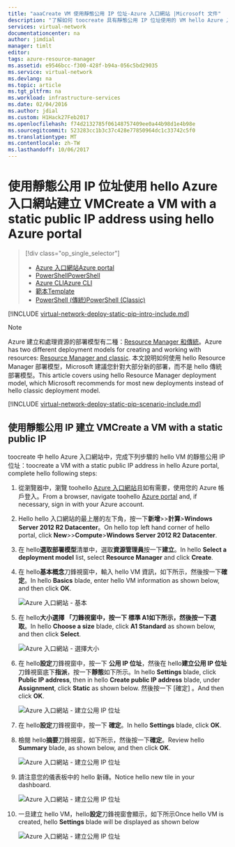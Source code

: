 ```yaml
---
title: "aaaCreate VM 使用靜態公用 IP 位址-Azure 入口網站 |Microsoft 文件"
description: "了解如何 toocreate 具有靜態公用 IP 位址使用的 VM hello Azure 入口網站。"
services: virtual-network
documentationcenter: na
author: jimdial
manager: timlt
editor: 
tags: azure-resource-manager
ms.assetid: e9546bcc-f300-428f-b94a-056c5bd29035
ms.service: virtual-network
ms.devlang: na
ms.topic: article
ms.tgt_pltfrm: na
ms.workload: infrastructure-services
ms.date: 02/04/2016
ms.author: jdial
ms.custom: H1Hack27Feb2017
ms.openlocfilehash: f74d2132785f06148757409ee0a44b98d1e4b98e
ms.sourcegitcommit: 523283cc1b3c37c428e77850964dc1c33742c5f0
ms.translationtype: MT
ms.contentlocale: zh-TW
ms.lasthandoff: 10/06/2017
---
```

# <a name="create-a-vm-with-a-static-public-ip-address-using-hello-azure-portal"></a><span data-ttu-id="3efe8-103">使用靜態公用 IP 位址使用 hello Azure 入口網站建立 VM</span><span class="sxs-lookup"><span data-stu-id="3efe8-103">Create a VM with a static public IP address using hello Azure portal</span></span>

> [!div class="op_single_selector"]
> * [<span data-ttu-id="3efe8-104">Azure 入口網站</span><span class="sxs-lookup"><span data-stu-id="3efe8-104">Azure portal</span></span>](virtual-network-deploy-static-pip-arm-portal.md)
> * [<span data-ttu-id="3efe8-105">PowerShell</span><span class="sxs-lookup"><span data-stu-id="3efe8-105">PowerShell</span></span>](virtual-network-deploy-static-pip-arm-ps.md)
> * [<span data-ttu-id="3efe8-106">Azure CLI</span><span class="sxs-lookup"><span data-stu-id="3efe8-106">Azure CLI</span></span>](virtual-network-deploy-static-pip-arm-cli.md)
> * [<span data-ttu-id="3efe8-107">範本</span><span class="sxs-lookup"><span data-stu-id="3efe8-107">Template</span></span>](virtual-network-deploy-static-pip-arm-template.md)
> * [<span data-ttu-id="3efe8-108">PowerShell (傳統)</span><span class="sxs-lookup"><span data-stu-id="3efe8-108">PowerShell (Classic)</span></span>](virtual-networks-reserved-public-ip.md)

[!INCLUDE [virtual-network-deploy-static-pip-intro-include.md](../../includes/virtual-network-deploy-static-pip-intro-include.md)]

> [!NOTE]
> <span data-ttu-id="3efe8-109">Azure 建立和處理資源的部署模型有二種：[Resource Manager 和傳統](../resource-manager-deployment-model.md)。</span><span class="sxs-lookup"><span data-stu-id="3efe8-109">Azure has two different deployment models for creating and working with resources:  [Resource Manager and classic](../resource-manager-deployment-model.md).</span></span> <span data-ttu-id="3efe8-110">本文說明如何使用 hello Resource Manager 部署模型，Microsoft 建議您針對大部分新的部署，而不是 hello 傳統部署模型。</span><span class="sxs-lookup"><span data-stu-id="3efe8-110">This article covers using hello Resource Manager deployment model, which Microsoft recommends for most new deployments instead of hello classic deployment model.</span></span>

[!INCLUDE [virtual-network-deploy-static-pip-scenario-include.md](../../includes/virtual-network-deploy-static-pip-scenario-include.md)]

## <a name="create-a-vm-with-a-static-public-ip"></a><span data-ttu-id="3efe8-111">使用靜態公用 IP 建立 VM</span><span class="sxs-lookup"><span data-stu-id="3efe8-111">Create a VM with a static public IP</span></span>

<span data-ttu-id="3efe8-112">toocreate 中 hello Azure 入口網站中，完成下列步驟的 hello VM 的靜態公用 IP 位址：</span><span class="sxs-lookup"><span data-stu-id="3efe8-112">toocreate a VM with a static public IP address in hello Azure portal, complete hello following steps:</span></span>

1. <span data-ttu-id="3efe8-113">從瀏覽器中，瀏覽 toohello [Azure 入口網站](https://portal.azure.com)且如有需要，使用您的 Azure 帳戶登入。</span><span class="sxs-lookup"><span data-stu-id="3efe8-113">From a browser, navigate toohello [Azure portal](https://portal.azure.com) and, if necessary, sign in with your Azure account.</span></span>
2. <span data-ttu-id="3efe8-114">Hello hello 入口網站的最上層的左下角，按一下**新增**>>**計算**>**Windows Server 2012 R2 Datacenter**。</span><span class="sxs-lookup"><span data-stu-id="3efe8-114">On hello top left hand corner of hello portal, click **New**>>**Compute**>**Windows Server 2012 R2 Datacenter**.</span></span>
3. <span data-ttu-id="3efe8-115">在 hello**選取部署模型**清單中，選取**資源管理員**按一下**建立**。</span><span class="sxs-lookup"><span data-stu-id="3efe8-115">In hello **Select a deployment model** list, select **Resource Manager** and click **Create**.</span></span>
4. <span data-ttu-id="3efe8-116">在 hello**基本概念**刀鋒視窗中，輸入 hello VM 資訊，如下所示，然後按一下**確定**。</span><span class="sxs-lookup"><span data-stu-id="3efe8-116">In hello **Basics** blade, enter hello VM information as shown below, and then click **OK**.</span></span>
   
    ![Azure 入口網站 - 基本](./media/virtual-network-deploy-static-pip-arm-portal/figure1.png)
5. <span data-ttu-id="3efe8-118">在 hello**大小選擇 「**刀鋒視窗中，按一下 **標準 A1**如下所示，然後按一下**選取**。</span><span class="sxs-lookup"><span data-stu-id="3efe8-118">In hello **Choose a size** blade, click **A1 Standard** as shown below, and then click **Select**.</span></span>
   
    ![Azure 入口網站 - 選擇大小](./media/virtual-network-deploy-static-pip-arm-portal/figure2.png)
6. <span data-ttu-id="3efe8-120">在 hello**設定**刀鋒視窗中，按一下 **公用 IP 位址**，然後在 hello**建立公用 IP 位址**刀鋒視窗底下**指派**，按一下**靜態**如下所示。</span><span class="sxs-lookup"><span data-stu-id="3efe8-120">In hello **Settings** blade, click **Public IP address**, then in hello **Create public IP address** blade, under **Assignment**, click **Static** as shown below.</span></span> <span data-ttu-id="3efe8-121">然後按一下 [確定] 。</span><span class="sxs-lookup"><span data-stu-id="3efe8-121">And then click **OK**.</span></span>
   
    ![Azure 入口網站 - 建立公用 IP 位址](./media/virtual-network-deploy-static-pip-arm-portal/figure3.png)
7. <span data-ttu-id="3efe8-123">在 hello**設定**刀鋒視窗中，按一下 **確定**。</span><span class="sxs-lookup"><span data-stu-id="3efe8-123">In hello **Settings** blade, click **OK**.</span></span>
8. <span data-ttu-id="3efe8-124">檢閱 hello**摘要**刀鋒視窗，如下所示，然後按一下**確定**。</span><span class="sxs-lookup"><span data-stu-id="3efe8-124">Review hello **Summary** blade, as shown below, and then click **OK**.</span></span>
   
    ![Azure 入口網站 - 建立公用 IP 位址](./media/virtual-network-deploy-static-pip-arm-portal/figure4.png)
9. <span data-ttu-id="3efe8-126">請注意您的儀表板中的 hello 新磚。</span><span class="sxs-lookup"><span data-stu-id="3efe8-126">Notice hello new tile in your dashboard.</span></span>
   
    ![Azure 入口網站 - 建立公用 IP 位址](./media/virtual-network-deploy-static-pip-arm-portal/figure5.png)
10. <span data-ttu-id="3efe8-128">一旦建立 hello VM，hello**設定**刀鋒視窗會顯示，如下所示</span><span class="sxs-lookup"><span data-stu-id="3efe8-128">Once hello VM is created, hello **Settings** blade will be displayed as shown below</span></span>
    
    ![Azure 入口網站 - 建立公用 IP 位址](./media/virtual-network-deploy-static-pip-arm-portal/figure6.png)

